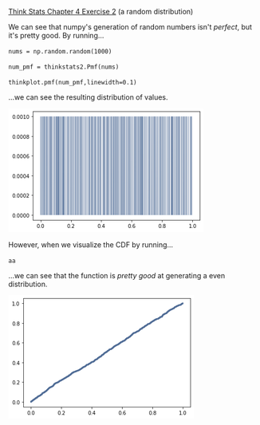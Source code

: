 [Think Stats Chapter 4 Exercise 2](http://greenteapress.com/thinkstats2/html/thinkstats2005.html#toc41) (a random distribution)

We can see that numpy's generation of random numbers isn't *perfect*, but it's pretty good. By running...

`nums = np.random.random(1000)`

`num_pmf = thinkstats2.Pmf(nums)`

`thinkplot.pmf(num_pmf,linewidth=0.1)`

...we can see the resulting distribution of values. 

![pmf](https://github.com/pjn51/ThinkStats2/blob/master/ch4_ex1.png)

However, when we visualize the CDF by running...

`aa`

...we can see that the function is *pretty good* at generating a even distribution. 

![cdf](https://github.com/pjn51/ThinkStats2/blob/master/ch3_ex2.png)
